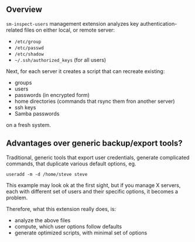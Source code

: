 ## Overview

`sm-inspect-users` management extension analyzes key authentication-related files on either local, or remote server:

- `/etc/group`
- `/etc/passwd`
- `/etc/shadow`
- `~/.ssh/authorized_keys` (for all users)

Next, for each server it creates a script that can recreate existing:

 - groups
 - users
 - passwords (in encrypted form)
 - home directories (commands that rsync them fron another server)
 - ssh keys
 - Samba passwords

on a fresh system.

## Advantages over generic backup/export tools?

Traditional, generic tools that export user credentials, generate complicated commands, that duplicate various default options, eg.

`useradd -m -d /home/steve steve`

This example may look ok at the first sight, but if you manage X servers, each with different set of users and their specific options, it becomes a problem.

Therefore, what this extension really does, is:

- analyze the above files
- compute, which user options follow defaults
- generate optimized scripts, with minimal set of options
